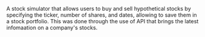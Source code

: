 A stock simulator that allows users to buy and sell hypothetical stocks by specifying the ticker, number of shares, and dates, allowing to save them in a stock portfolio. This was done through the use of API that brings the latest infomaation on a company's stocks.
